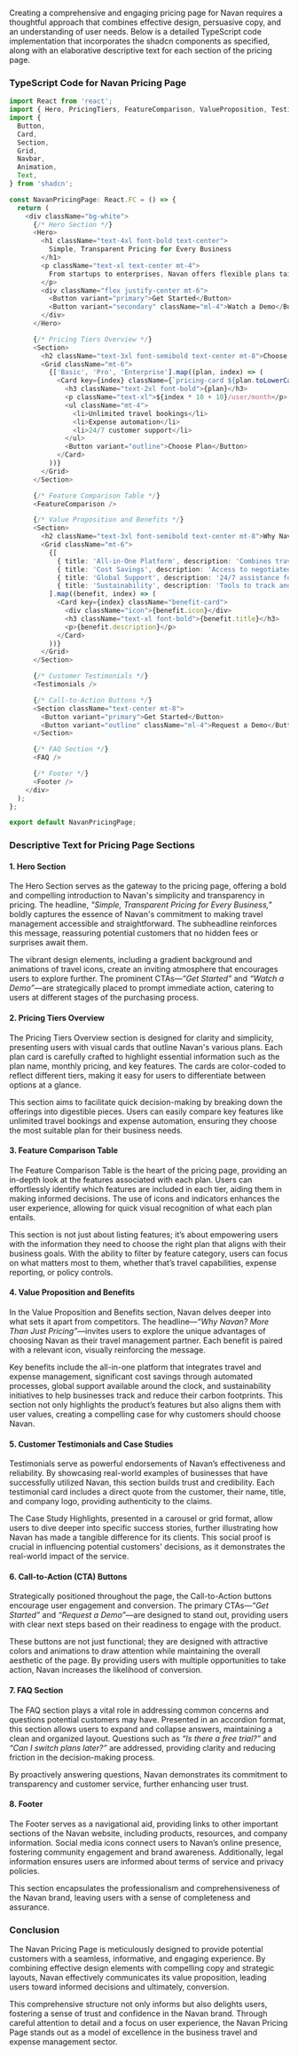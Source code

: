 Creating a comprehensive and engaging pricing page for Navan requires a thoughtful approach that combines effective design, persuasive copy, and an understanding of user needs. Below is a detailed TypeScript code implementation that incorporates the shadcn components as specified, along with an elaborative descriptive text for each section of the pricing page.

### TypeScript Code for Navan Pricing Page

```typescript
import React from 'react';
import { Hero, PricingTiers, FeatureComparison, ValueProposition, Testimonials, FAQ, Footer } from './components';
import {
  Button,
  Card,
  Section,
  Grid,
  Navbar,
  Animation,
  Text,
} from 'shadcn';

const NavanPricingPage: React.FC = () => {
  return (
    <div className="bg-white">
      {/* Hero Section */}
      <Hero>
        <h1 className="text-4xl font-bold text-center">
          Simple, Transparent Pricing for Every Business
        </h1>
        <p className="text-xl text-center mt-4">
          From startups to enterprises, Navan offers flexible plans tailored to your needs. No hidden fees, no surprises.
        </p>
        <div className="flex justify-center mt-6">
          <Button variant="primary">Get Started</Button>
          <Button variant="secondary" className="ml-4">Watch a Demo</Button>
        </div>
      </Hero>

      {/* Pricing Tiers Overview */}
      <Section>
        <h2 className="text-3xl font-semibold text-center mt-8">Choose Your Plan</h2>
        <Grid className="mt-6">
          {['Basic', 'Pro', 'Enterprise'].map((plan, index) => (
            <Card key={index} className={`pricing-card ${plan.toLowerCase()}`}>
              <h3 className="text-2xl font-bold">{plan}</h3>
              <p className="text-xl">${index * 10 + 10}/user/month</p>
              <ul className="mt-4">
                <li>Unlimited travel bookings</li>
                <li>Expense automation</li>
                <li>24/7 customer support</li>
              </ul>
              <Button variant="outline">Choose Plan</Button>
            </Card>
          ))}
        </Grid>
      </Section>

      {/* Feature Comparison Table */}
      <FeatureComparison />

      {/* Value Proposition and Benefits */}
      <Section>
        <h2 className="text-3xl font-semibold text-center mt-8">Why Navan? More Than Just Pricing</h2>
        <Grid className="mt-6">
          {[
            { title: 'All-in-One Platform', description: 'Combines travel and expense management in a single solution.', icon: '🌍' },
            { title: 'Cost Savings', description: 'Access to negotiated rates and automated expense tracking.', icon: '💰' },
            { title: 'Global Support', description: '24/7 assistance for travelers worldwide.', icon: '🛫' },
            { title: 'Sustainability', description: 'Tools to track and reduce carbon emissions.', icon: '🌱' },
          ].map((benefit, index) => (
            <Card key={index} className="benefit-card">
              <div className="icon">{benefit.icon}</div>
              <h3 className="text-xl font-bold">{benefit.title}</h3>
              <p>{benefit.description}</p>
            </Card>
          ))}
        </Grid>
      </Section>

      {/* Customer Testimonials */}
      <Testimonials />

      {/* Call-to-Action Buttons */}
      <Section className="text-center mt-8">
        <Button variant="primary">Get Started</Button>
        <Button variant="outline" className="ml-4">Request a Demo</Button>
      </Section>

      {/* FAQ Section */}
      <FAQ />

      {/* Footer */}
      <Footer />
    </div>
  );
};

export default NavanPricingPage;
```

### Descriptive Text for Pricing Page Sections

#### **1. Hero Section**
The Hero Section serves as the gateway to the pricing page, offering a bold and compelling introduction to Navan's simplicity and transparency in pricing. The headline, *"Simple, Transparent Pricing for Every Business,"* boldly captures the essence of Navan's commitment to making travel management accessible and straightforward. The subheadline reinforces this message, reassuring potential customers that no hidden fees or surprises await them.

The vibrant design elements, including a gradient background and animations of travel icons, create an inviting atmosphere that encourages users to explore further. The prominent CTAs—*“Get Started”* and *“Watch a Demo”*—are strategically placed to prompt immediate action, catering to users at different stages of the purchasing process.

#### **2. Pricing Tiers Overview**
The Pricing Tiers Overview section is designed for clarity and simplicity, presenting users with visual cards that outline Navan's various plans. Each plan card is carefully crafted to highlight essential information such as the plan name, monthly pricing, and key features. The cards are color-coded to reflect different tiers, making it easy for users to differentiate between options at a glance.

This section aims to facilitate quick decision-making by breaking down the offerings into digestible pieces. Users can easily compare key features like unlimited travel bookings and expense automation, ensuring they choose the most suitable plan for their business needs.

#### **3. Feature Comparison Table**
The Feature Comparison Table is the heart of the pricing page, providing an in-depth look at the features associated with each plan. Users can effortlessly identify which features are included in each tier, aiding them in making informed decisions. The use of icons and indicators enhances the user experience, allowing for quick visual recognition of what each plan entails.

This section is not just about listing features; it’s about empowering users with the information they need to choose the right plan that aligns with their business goals. With the ability to filter by feature category, users can focus on what matters most to them, whether that’s travel capabilities, expense reporting, or policy controls.

#### **4. Value Proposition and Benefits**
In the Value Proposition and Benefits section, Navan delves deeper into what sets it apart from competitors. The headline—*“Why Navan? More Than Just Pricing”*—invites users to explore the unique advantages of choosing Navan as their travel management partner. Each benefit is paired with a relevant icon, visually reinforcing the message.

Key benefits include the all-in-one platform that integrates travel and expense management, significant cost savings through automated processes, global support available around the clock, and sustainability initiatives to help businesses track and reduce their carbon footprints. This section not only highlights the product’s features but also aligns them with user values, creating a compelling case for why customers should choose Navan.

#### **5. Customer Testimonials and Case Studies**
Testimonials serve as powerful endorsements of Navan’s effectiveness and reliability. By showcasing real-world examples of businesses that have successfully utilized Navan, this section builds trust and credibility. Each testimonial card includes a direct quote from the customer, their name, title, and company logo, providing authenticity to the claims.

The Case Study Highlights, presented in a carousel or grid format, allow users to dive deeper into specific success stories, further illustrating how Navan has made a tangible difference for its clients. This social proof is crucial in influencing potential customers' decisions, as it demonstrates the real-world impact of the service.

#### **6. Call-to-Action (CTA) Buttons**
Strategically positioned throughout the page, the Call-to-Action buttons encourage user engagement and conversion. The primary CTAs—*“Get Started”* and *“Request a Demo”*—are designed to stand out, providing users with clear next steps based on their readiness to engage with the product.

These buttons are not just functional; they are designed with attractive colors and animations to draw attention while maintaining the overall aesthetic of the page. By providing users with multiple opportunities to take action, Navan increases the likelihood of conversion.

#### **7. FAQ Section**
The FAQ section plays a vital role in addressing common concerns and questions potential customers may have. Presented in an accordion format, this section allows users to expand and collapse answers, maintaining a clean and organized layout. Questions such as *“Is there a free trial?”* and *“Can I switch plans later?”* are addressed, providing clarity and reducing friction in the decision-making process.

By proactively answering questions, Navan demonstrates its commitment to transparency and customer service, further enhancing user trust.

#### **8. Footer**
The Footer serves as a navigational aid, providing links to other important sections of the Navan website, including products, resources, and company information. Social media icons connect users to Navan’s online presence, fostering community engagement and brand awareness. Additionally, legal information ensures users are informed about terms of service and privacy policies.

This section encapsulates the professionalism and comprehensiveness of the Navan brand, leaving users with a sense of completeness and assurance.

### Conclusion
The Navan Pricing Page is meticulously designed to provide potential customers with a seamless, informative, and engaging experience. By combining effective design elements with compelling copy and strategic layouts, Navan effectively communicates its value proposition, leading users toward informed decisions and ultimately, conversion.

This comprehensive structure not only informs but also delights users, fostering a sense of trust and confidence in the Navan brand. Through careful attention to detail and a focus on user experience, the Navan Pricing Page stands out as a model of excellence in the business travel and expense management sector.